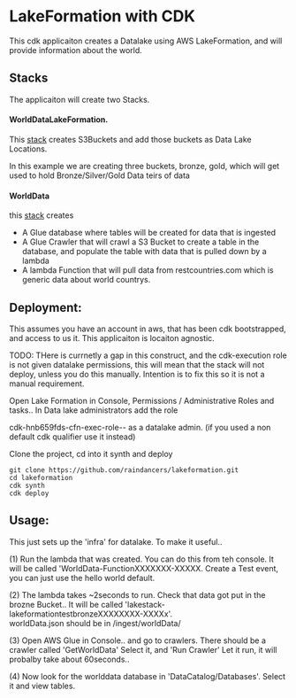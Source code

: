 # LakeFormation with CDK

This cdk applicaiton creates a Datalake using AWS LakeFormation, and will provide information about the world.  


## Stacks

The applicaiton will create two Stacks.

#### WorldDataLakeFormation. 
This [stack](./lib/stacks/datalake/theLake.ts) creates S3Buckets and add those buckets as Data Lake Locations. 

In this example we are creating three buckets, bronze, gold, which will get used to hold Bronze/Silver/Gold Data teirs of data


#### WorldData
this [stack](./lib/stacks/ingest/worldData/worldData.ts) creates
- A Glue database where tables will be created for data that is ingested
- A Glue Crawler that will crawl a S3 Bucket to create a table in the database, and populate the table with data that is pulled down by a lambda
- A lambda Function that will pull data from restcountries.com which is generic data about world countrys.


## Deployment:
This assumes you have an account in aws, that has been cdk bootstrapped, and access to us it.   This applicaiton is locaiton agnostic. 

TODO: THere is currnetly a gap in this construct, and the cdk-execution role is not given datalake permissions, this will mean that the stack will not deploy, unless you do this manually. Intention is to fix this so it is not a manual requirement. 

Open Lake Formation in Console,  Permissions / Administrative Roles and tasks.. In Data lake administrators add the role

cdk-hnb659fds-cfn-exec-role-<accountnumber>-<region> as a datalake admin.  (if you used a non default cdk qualifier use it instead)


Clone the project, cd into it synth and deploy

```
git clone https://github.com/raindancers/lakeformation.git
cd lakeformation
cdk synth
cdk deploy
```

## Usage:

This just sets up the 'infra' for datalake.  To make it useful..

(1) Run the lambda that was created.  You can do this from teh console. It will be called 'WorldData-FunctionXXXXXXX-XXXXX.  Create a Test event, you can just use the hello world default.    

(2) The lambda takes ~2seconds to run.  Check that data got put in the brozne Bucket..  It will be called 'lakestack-lakeformationtestbronzeXXXXXXXX-XXXXx'.  
worldData.json should be in /ingest/worldData/

(3) Open AWS Glue in Console..  and go to crawlers.  There should be a crawler called 'GetWorldData'    Select it, and 'Run Crawler' Let it run, it will probalby take about 60seconds..  

(4) Now look for the worlddata database in 'DataCatalog/Databases'. Select it and view tables.   








